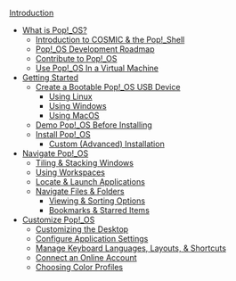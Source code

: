 [Introduction](README.md)
- [What is Pop!\_OS?]()
    - [Introduction to COSMIC & the Pop!\_Shell]()
    - [Pop!\_OS Development Roadmap]()
    - [Contribute to Pop!\_OS]()
    - [Use Pop!_OS In a Virtual Machine]()
- [Getting Started](getting-started/getting-started.md)
    - [Create a Bootable Pop!\_OS USB Device](getting-started/create-bootable-media/create-bootable-usb.md)
        - [Using Linux](getting-started/create-bootable-media/bootable-usb-using-linux.md)
        - [Using Windows](getting-started/create-bootable-media/bootable-usb-using-windows.md)
        - [Using MacOS](getting-started/create-bootable-media/bootable-usb-using-macos.md)
    - [Demo Pop!\_OS Before Installing]()
    - [Install Pop!\_OS](getting-started/installation/installation.md)
        - [Custom (Advanced) Installation]()
- [Navigate Pop!\_OS](navigate-pop/navigate-pop.md)
    - [Tiling & Stacking Windows](navigate-pop/tiling-stacking-windows.md)
    - [Using Workspaces](navigate-pop/using-workspaces.md)
    - [Locate & Launch Applications](navigate-pop/launching-applications.md)
    - [Navigate Files & Folders](navigate-pop/navigate-files-folders.md)
        - [Viewing & Sorting Options](navigate-pop/viewing-sorting-options.md)
        - [Bookmarks & Starred Items](navigate-pop/bookmarks-starred-items.md)
- [Customize Pop!\_OS](customize-pop/customize-pop.md)
    - [Customizing the Desktop](customize-pop/customize-desktop.md)
    - [Configure Application Settings](customize-pop/application-settings.md)
    - [Manage Keyboard Languages, Layouts, & Shortcuts](customize-pop/keyboard-settings.md)
    - [Connect an Online Account](customize-pop/online-accounts.md)
    - [Choosing Color Profiles](customize-pop/color-profiles.md)
